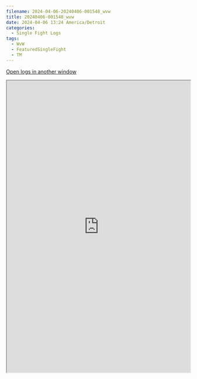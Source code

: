 ```yaml
---
filename: 2024-04-06-20240406-001548_wvw
title: 20240406-001548_wvw
date: 2024-04-06 13:24 America/Detroit
categories:
  - Single Fight Logs
tags:
  - WvW
  - FeaturedSingleFight
  - TM
---
```

<a href="https://wvw.report/b3jT-20240406-001548_wvw" target="_blank">Open logs in another window</a>


<iframe src="https://wvw.report/b3jT-20240406-001548_wvw" width="100%" height="800" style="display:block; margin: 0 auto;"> </iframe>